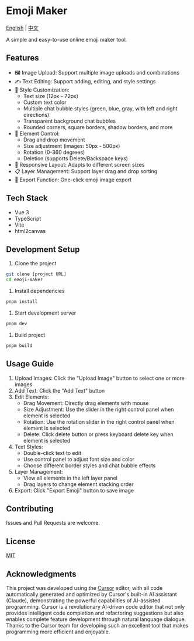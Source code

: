# Emoji Maker

[English](./README.en.md) | [中文](./README.md)

A simple and easy-to-use online emoji maker tool.

## Features

- 🖼️ Image Upload: Support multiple image uploads and combinations
- ✍️ Text Editing: Support adding, editing, and style settings
- 🎨 Style Customization:
  - Text size (12px - 72px)
  - Custom text color
  - Multiple chat bubble styles (green, blue, gray, with left and right directions)
  - Transparent background chat bubbles
  - Rounded corners, square borders, shadow borders, and more
- 🔄 Element Control:
  - Drag and drop movement
  - Size adjustment (images: 50px - 500px)
  - Rotation (0-360 degrees)
  - Deletion (supports Delete/Backspace keys)
- 📱 Responsive Layout: Adapts to different screen sizes
- 📋 Layer Management: Support layer drag and drop sorting
- 💾 Export Function: One-click emoji image export

## Tech Stack

- Vue 3
- TypeScript
- Vite
- html2canvas

## Development Setup

1. Clone the project

```bash
git clone [project URL]
cd emoji-maker
```

1. Install dependencies

```bash
pnpm install
```

1. Start development server

```bash
pnpm dev
```

1. Build project

```bash
pnpm build
```

## Usage Guide

1. Upload Images: Click the "Upload Image" button to select one or more images
2. Add Text: Click the "Add Text" button
3. Edit Elements:
   - Drag Movement: Directly drag elements with mouse
   - Size Adjustment: Use the slider in the right control panel when element is selected
   - Rotation: Use the rotation slider in the right control panel when element is selected
   - Delete: Click delete button or press keyboard delete key when element is selected
4. Text Styles:
   - Double-click text to edit
   - Use control panel to adjust font size and color
   - Choose different border styles and chat bubble effects
5. Layer Management:
   - View all elements in the left layer panel
   - Drag layers to change element stacking order
6. Export: Click "Export Emoji" button to save image

## Contributing

Issues and Pull Requests are welcome.

## License

[MIT](LICENSE)

## Acknowledgments

This project was developed using the [Cursor](https://cursor.sh/) editor, with all code automatically generated and optimized by Cursor's built-in AI assistant (Claude), demonstrating the powerful capabilities of AI-assisted programming. Cursor is a revolutionary AI-driven code editor that not only provides intelligent code completion and refactoring suggestions but also enables complete feature development through natural language dialogue. Thanks to the Cursor team for developing such an excellent tool that makes programming more efficient and enjoyable.
